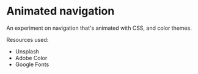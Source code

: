 # Animated navigation
An experiment on navigation that's animated with CSS, and color themes.

Resources used:
- Unsplash
- Adobe Color
- Google Fonts
